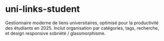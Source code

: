 # uni-links-student
Gestionnaire moderne de liens universitaires, optimisé pour la productivité des étudiants en 2025. Inclut organisation par catégories, tags, recherche, et design responsive sobriété / glassmorphisme.

